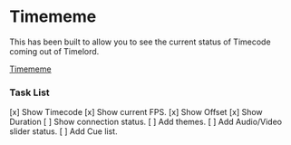 # Timememe

This has been built to allow you to see the current status of Timecode coming out of Timelord.

[Timememe](img/timememe.png)


### Task List
[x] Show Timecode
[x] Show current FPS.
[x] Show Offset
[x] Show Duration
[ ] Show connection status.
[ ] Add themes.
[ ] Add Audio/Video slider status.
[ ] Add Cue list.
